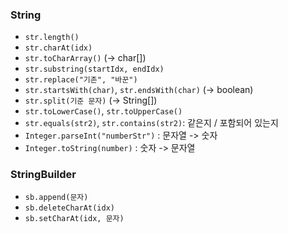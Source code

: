 ### String

- `str.length()` 
- `str.charAt(idx)`
- `str.toCharArray()` (-> char[])
- `str.substring(startIdx, endIdx)`
- `str.replace("기존", "바꾼")`
- `str.startsWith(char)`, `str.endsWith(char)` (-> boolean)
- `str.split(기준 문자)` (-> String[])
- `str.toLowerCase()`, `str.toUpperCase()`
- `str.equals(str2)`, `str.contains(str2)`: 같은지 / 포함되어 있는지
- `Integer.parseInt("numberStr")` : 문자열 -> 숫자
- `Integer.toString(number)` : 숫자 -> 문자열

### StringBuilder

- `sb.append(문자)`
- `sb.deleteCharAt(idx)`
- `sb.setCharAt(idx, 문자)`
